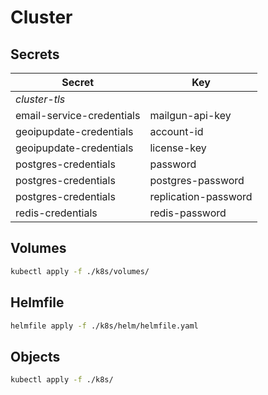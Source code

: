 # Cluster

## Secrets

| Secret | Key |
| --- | --- |
| *cluster-tls* | |
| email-service-credentials | mailgun-api-key |
| geoipupdate-credentials | account-id |
| geoipupdate-credentials | license-key |
| postgres-credentials | password |
| postgres-credentials | postgres-password |
| postgres-credentials | replication-password |
| redis-credentials | redis-password |

## Volumes

```sh
kubectl apply -f ./k8s/volumes/
```

## Helmfile

```sh
helmfile apply -f ./k8s/helm/helmfile.yaml
```

## Objects

```sh
kubectl apply -f ./k8s/
```
